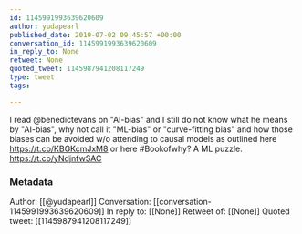 ```yaml
---
id: 1145991993639620609
author: yudapearl
published_date: 2019-07-02 09:45:57 +00:00
conversation_id: 1145991993639620609
in_reply_to: None
retweet: None
quoted_tweet: 1145987941208117249
type: tweet
tags:

---
```


I read @benedictevans on "AI-bias" and I still do not know what he means by "AI-bias", why not call it "ML-bias" or "curve-fitting bias" and how those biases can be avoided w/o attending to causal models as outlined here   https://t.co/KBGKcmJxM8 or here #Bookofwhy? A ML puzzle. https://t.co/yNdjnfwSAC

### Metadata

Author: [[@yudapearl]]
Conversation: [[conversation-1145991993639620609]]
In reply to: [[None]]
Retweet of: [[None]]
Quoted tweet: [[1145987941208117249]]
